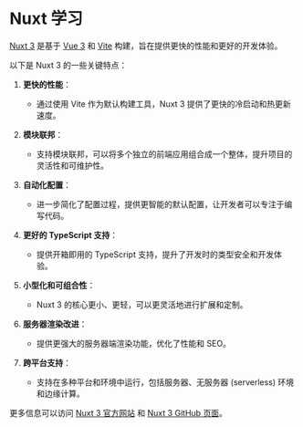 # Nuxt 学习

[Nuxt 3](https://nuxt.com/docs/getting-started) 是基于 [Vue 3](https://cn.vuejs.org/guide/introduction.html) 和 [Vite](https://vitejs.dev/) 构建，旨在提供更快的性能和更好的开发体验。

以下是 Nuxt 3 的一些关键特点：

1. **更快的性能**：
   - 通过使用 Vite 作为默认构建工具，Nuxt 3 提供了更快的冷启动和热更新速度。
   
2. **模块联邦**：
   - 支持模块联邦，可以将多个独立的前端应用组合成一个整体，提升项目的灵活性和可维护性。

3. **自动化配置**：
   - 进一步简化了配置过程，提供更智能的默认配置，让开发者可以专注于编写代码。

4. **更好的 TypeScript 支持**：
   - 提供开箱即用的 TypeScript 支持，提升了开发时的类型安全和开发体验。

5. **小型化和可组合性**：
   - Nuxt 3 的核心更小、更轻，可以更灵活地进行扩展和定制。

6. **服务器渲染改进**：
   - 提供更强大的服务器端渲染功能，优化了性能和 SEO。

7. **跨平台支持**：
   - 支持在多种平台和环境中运行，包括服务器、无服务器 (serverless) 环境和边缘计算。

更多信息可以访问 [Nuxt 3 官方网站](https://nuxt.com) 和 [Nuxt 3 GitHub 页面](https://github.com/nuxt/nuxt.js)。
